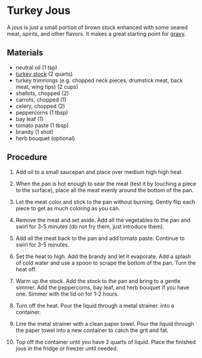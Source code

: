 # Turkey Jous

A _jous_ is just a small portion of brown stock enhanced with some seared meat, spirits, and other flavors.  It makes a great starting point for [gravy](./gravy.md).

## Materials

- neutral oil (1 tsp)
- [turkey stock](./turkey-stock.md) (2 quarts)
- turkey trimmings (e.g. chopped neck pieces, drumstick meat, back meat, wing tips) (2 cups)
- shallots, chopped (2)
- carrots, chopped (1)
- celery, chopped (2)
- peppercorns (1 tbsp)
- bay leaf (1)
- tomato paste (1 tbsp)
- brandy (1 shot)
- herb bouquet (optional)

## Procedure

1. Add oil to  a small saucepan and place over medium high high heat.

2. When the pan is hot enough to sear the meat (test it by touching a piece to the surface), place all the meat evenly around the bottom of the pan.

3. Let the meat color and stick to the pan without burning.  Gently flip each piece to get as much coloring as you can.

4. Remove the meat and set aside.  Add all the vegetables to the pan and swirl for 3-5 minutes (do not fry them, just introduce them).

5. Add all the meat back to the pan and add tomato paste.  Continue to swirl for 3-5 minutes.

6. Set the heat to high.  Add the brandy and let it evaporate.  Add a splash of cold water and use a spoon to scrape the bottom of the pan.  Turn the heat off.

7. Warm up the stock.  Add the stock to the pan and bring to a gentle simmer.  Add the peppercorns, bay leaf, and herb bouquet if you have one.  Simmer with the lid on for 1-2 hours.

8. Turn off the heat.  Pour the liquid through a metal strainer. into a container.

9. Line the metal strainer with a clean paper towel.  Pour the liquid through the paper towel into a new container to catch the grit and fat.

10. Top off the container until you have 2 quarts of liquid.  Place the finished jous in the fridge or freezer until needed.
